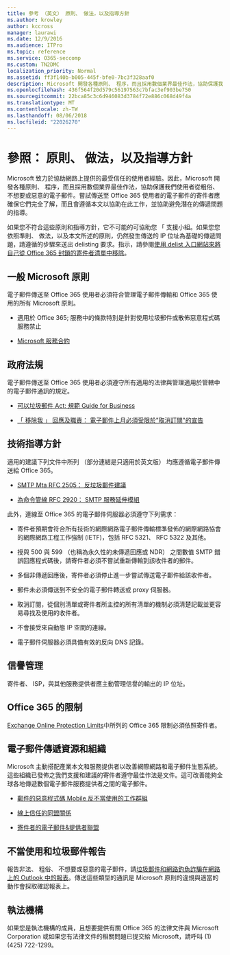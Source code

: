 ```yaml
---
title: 參考 （英文） 原則、 做法，以及指導方針
ms.author: krowley
author: kccross
manager: laurawi
ms.date: 12/9/2016
ms.audience: ITPro
ms.topic: reference
ms.service: O365-seccomp
ms.custom: TN2DMC
localization_priority: Normal
ms.assetid: ff3f140b-b005-445f-bfe0-7bc3f328aaf0
description: Microsoft 開發各種原則、 程序，而且採用數個業界最佳作法，協助保護我們使用者從粗俗、 不想要或惡意的電子郵件。
ms.openlocfilehash: 436f564f20d579c56197563c7bfac3ef903be750
ms.sourcegitcommit: 22bca85c3c6d946083d3784f72e886c068d49f4a
ms.translationtype: MT
ms.contentlocale: zh-TW
ms.lasthandoff: 08/06/2018
ms.locfileid: "22026270"
---
```

# <a name="reference-policies-practices-and-guidelines"></a>參照： 原則、 做法，以及指導方針
  
Microsoft 致力於協助網路上提供的最受信任的使用者經驗。因此，Microsoft 開發各種原則、 程序，而且採用數個業界最佳作法，協助保護我們使用者從粗俗、 不想要或惡意的電子郵件。嘗試傳送至 Office 365 使用者的電子郵件的寄件者應確保它們完全了解，而且會遵循本文以協助在此工作，並協助避免潛在的傳遞問題的指導。
  
如果您不符合這些原則和指導方針，它不可能的可協助您 「 支援小組。如果您您依照準則、 做法，以及本文所述的原則，仍然發生傳送的 IP 位址為基礎的傳遞問題，請遵循的步驟來送出 delisting 要求。指示，請參閱[使用 delist 入口網站來將自己從 Office 365 封鎖的寄件者清單中移除](use-the-delist-portal-to-remove-yourself-from-the-office-365-blocked-senders-lis.md)。
  
## <a name="general-microsoft-policies"></a>一般 Microsoft 原則
<a name="GenMsftPolicies"> </a>

電子郵件傳送至 Office 365 使用者必須符合管理電子郵件傳輸和 Office 365 使用的所有 Microsoft 原則。
  
- 適用於 Office 365; 服務中的條款特別是針對使用垃圾郵件或散佈惡意程式碼服務禁止
    
- [Microsoft 服務合約](https://www.microsoft.com/servicesagreement/)
    
## <a name="governmental-regulations"></a>政府法規
<a name="GovtRegulations"> </a>

電子郵件傳送至 Office 365 使用者必須遵守所有適用的法律與管理適用於管轄中的電子郵件通訊的規定。
  
- [可以垃圾郵件 Act: 規範 Guide for Business](https://www.ftc.gov/tips-advice/business-center/guidance/can-spam-act-compliance-guide-business)
    
- [「 移除我 」 回應及職責： 電子郵件上月必須受限於"取消訂閱"的宣告](https://www.lawpublish.com/ftc-emai-marketers-unsubscribe-claims.mdl)
    
## <a name="technical-guidelines"></a>技術指導方針
<a name="TechGuidelines"> </a>

適用的建議下列文件中所列 （部分連結是只適用於英文版） 均應遵循電子郵件傳送給 Office 365。
  
- [SMTP Mta RFC 2505： 反垃圾郵件建議](https://www.ietf.org/rfc/rfc2505.txt)
    
- [為命令管線 RFC 2920： SMTP 服務延伸模組](https://www.ietf.org/rfc/rfc2920.txt)
    
此外，連線至 Office 365 的電子郵件伺服器必須遵守下列需求：
  
- 寄件者預期會符合所有技術的網際網路電子郵件傳輸標準發佈的網際網路協會的網際網路工程工作強制 (IETF)，包括 RFC 5321、 RFC 5322 及其他。 
    
- 授與 500 與 599 （也稱為永久性的未傳遞回應或 NDR） 之間數值 SMTP 錯誤回應程式碼後，請寄件者必須不嘗試重新傳輸到該收件者的郵件。
    
- 多個非傳遞回應後，寄件者必須停止進一步嘗試傳送電子郵件給該收件者。
    
- 郵件未必須傳送到不安全的電子郵件轉送或 proxy 伺服器。
    
- 取消訂閱，從個別清單或寄件者所主控的所有清單的機制必須清楚記載並更容易尋找及使用的收件者。
    
- 不會接受來自動態 IP 空間的連線。
    
- 電子郵件伺服器必須具備有效的反向 DNS 記錄。
    
## <a name="reputation-management"></a>信譽管理
<a name="RepManagement"> </a>

寄件者、 ISP，與其他服務提供者應主動管理信譽的輸出的 IP 位址。
  
## <a name="office-365-limits"></a>Office 365 的限制
<a name="sectionSection4"> </a>

[Exchange Online Protection Limits](https://technet.microsoft.com/library/exchange-online-protection-limits.aspx)中所列的 Office 365 限制必須依照寄件者。
  
## <a name="email-delivery-resources-and-organizations"></a>電子郵件傳遞資源和組織
<a name="sectionSection5"> </a>

Microsoft 主動搭配產業本文和服務提供者以改善網際網路和電子郵件生態系統。這些組織已發佈之我們支援和建議的寄件者遵守最佳作法是文件。這可改善能夠全球各地傳遞數個電子郵件服務提供者之間的電子郵件。
  
- [郵件的惡意程式碼 Mobile 反不當使用的工作群組](https://www.m3aawg.org/)
    
- [線上信任的同盟關係](https://www.otalliance.org/resources)
    
- [寄件者的電子郵件&amp;提供者聯盟](http://www.espcoalition.org/)
    
## <a name="abuse-and-spam-reporting"></a>不當使用和垃圾郵件報告
<a name="AbuseSpamReports"> </a>

報告非法、 粗俗、 不想要或惡意的電子郵件，請[垃圾郵件和網路釣魚詐騙在網路上的 Outlook 中的報表](report-junk-email-and-phishing-scams-in-outlook-on-the-web-eop.md)。傳送這些類型的通訊是 Microsoft 原則的違規與適當的動作會採取確認報表上。
  
## <a name="law-enforcement"></a>執法機構
<a name="sectionSection7"> </a>

如果您是執法機構的成員，且想要提供有關 Office 365 的法律文件與 Microsoft Corporation 或如果您有法律文件的相關問題已提交給 Microsoft，請呼叫 (1) (425) 722-1299。
  

